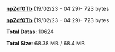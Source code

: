 [**npZdf0Tb**](/data/npZdf0Tb.txt) (19/02/23 - 04:29)- 723 bytes

[**npZdf0Tb**](/data/npZdf0Tb.txt) (19/02/23 - 04:29)- 723 bytes

**Total Datas**: 10624

**Total Size**: 68.38 MB / 68.4 MB